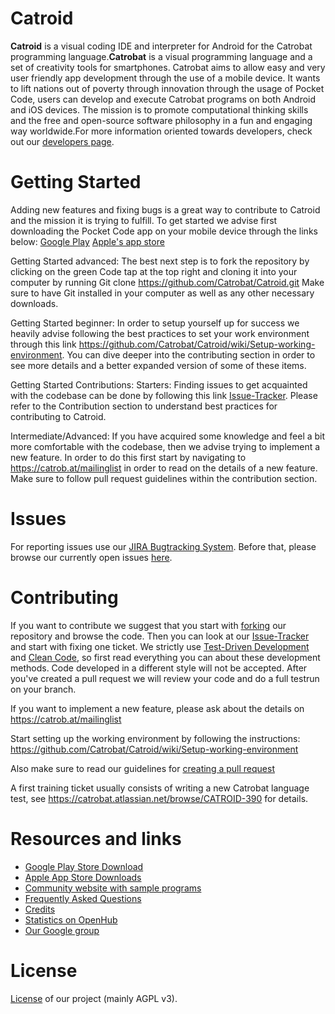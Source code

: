 # Catroid #

**Catroid** is a visual coding IDE and interpreter for Android for the Catrobat programming language.**Catrobat** is a visual programming language and a set of creativity tools for smartphones. Catrobat aims to allow easy and very user friendly app development through the use of a mobile device. It wants to lift nations out of poverty through innovation through the usage of Pocket Code, users can develop and execute Catrobat programs on both Android and iOS devices. The mission is to promote computational thinking skills and the free and open-source software philosophy in a fun and engaging way worldwide.For more information oriented towards developers, check out our [developers page](https://developer.catrobat.org/).

# Getting Started #

Adding new features and fixing bugs is a great way to contribute to Catroid and the mission it is trying to fulfill. To get started we advise first downloading the Pocket Code app on your mobile device through the links below:
[Google Play](https://catrob.at/gp)
[Apple's app store](https://catrob.at/ca)

Getting Started advanced: 
The best next step is to fork the repository by clicking on the green Code tap at the top right and cloning it into your computer by running 
Git clone https://github.com/Catrobat/Catroid.git
Make sure to have Git installed in your computer as well as any other necessary downloads.

Getting Started beginner: 
In order to setup yourself up for success we heavily advise following the best practices to set your work environment through this link https://github.com/Catrobat/Catroid/wiki/Setup-working-environment. You can dive deeper into the contributing section in order to see more details and a better expanded version of some of these items. 

Getting Started Contributions:
Starters:
Finding issues to get acquainted with the codebase can be done by following this link [Issue-Tracker](https://jira.catrob.at/secure/RapidBoard.jspa?rapidView=60). Please refer to the Contribution section to understand best practices for contributing to Catroid.

Intermediate/Advanced:
If you have acquired some knowledge and feel a bit more comfortable with the codebase, then we advise trying to implement a new feature. In order to do this first start by navigating to 
https://catrob.at/mailinglist in order to read on the details of a new feature. Make sure to follow pull request guidelines within the contribution section.


# Issues #

For reporting issues use our [JIRA Bugtracking System](https://catrobat.atlassian.net/jira/). Before that, please browse our currently open issues [here](https://catrobat.atlassian.net/jira/software/c/projects/IDE/issues/IDE-234?filter=allissues&jql=project%20in%20%28%22Catroid%20IDE%22%2C%20%22Catroid%20Stage%22%29%20ORDER%20BY%20created%20DESC).


# Contributing #

If you want to contribute we suggest that you start with [forking](https://help.github.com/articles/fork-a-repo/) our repository and browse the code. Then you can look at our [Issue-Tracker](https://catrobat.atlassian.net/jira/software/c/projects/IDE/issues?filter=allissues&jql=project%20in%20(%22Catroid%20IDE%22%2C%20%22Catroid%20Stage%22)%20ORDER%20BY%20created%20DESC) and start with fixing one ticket. We strictly use [Test-Driven Development](http://c2.com/cgi/wiki?TestDrivenDevelopment) and [Clean Code](http://www.planetgeek.ch/wp-content/uploads/2013/06/Clean-Code-V2.2.pdf), so first read everything you can about these development methods. Code developed in a different style will not be accepted. 
After you've created a pull request we will review your code and do a full testrun on your branch.

If you want to implement a new feature, please ask about the details on https://catrob.at/mailinglist

Start setting up the working environment by following the instructions: https://github.com/Catrobat/Catroid/wiki/Setup-working-environment

Also make sure to read our guidelines for [creating a pull request](https://github.com/Catrobat/Catroid/wiki/Creating-a-pull-request)

A first training ticket usually consists of writing a new Catrobat language test, see https://catrobat.atlassian.net/browse/CATROID-390 for details.


# Resources and links #
* [Google Play Store Download](https://catrob.at/gp)
* [Apple App Store Downloads](https://catrob.at/ca)
* [Community website with sample programs](https://share.catrob.at/)
* [Frequently Asked Questions](https://github.com/Catrobat/Catroid/wiki/Frequently-Asked-Questions-(Developers))
* [Credits](https://catrob.at/credits)
* [Statistics on OpenHub](https://www.openhub.net/p/catrobat/)
* [Our Google group](https://groups.google.com/forum/?fromgroups#!forum/catrobat)

# License #
[License](https://catrob.at/licenses) of our project (mainly AGPL v3).
